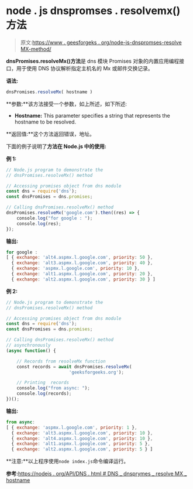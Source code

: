 # node . js dnspromses . resolvemx()方法

> 原文:[https://www . geesforgeks . org/node-js-dnspromses-resolve MX-method/](https://www.geeksforgeeks.org/node-js-dnspromises-resolvemx-method/)

**dnsPromises.resolveMx()方法**是 dns 模块 Promises 对象的内置应用编程接口，用于使用 DNS 协议解析指定主机名的 Mx 或邮件交换记录。

**语法:**

```js
dnsPromises.resolveMx( hostname )
```

**参数:**该方法接受一个参数，如上所述，如下所述:

*   **Hostname:** This parameter specifies a string that represents the hostname to be resolved.

**返回值:**这个方法返回错误，地址。

下面的例子说明了**方法在 Node.js 中的使用:**

**例 1:**

```js
// Node.js program to demonstrate the   
// dnsPromises.resolveMx() method

// Accessing promises object from dns module
const dns = require('dns');
const dnsPromises = dns.promises;

// Calling dnsPromises.resolveMx() method 
dnsPromises.resolveMx('google.com').then((res) => {
    console.log("for google : ");
    console.log(res);
});
```

**输出:**

```js
for google :
[ { exchange: 'alt4.aspmx.l.google.com', priority: 50 },
  { exchange: 'alt3.aspmx.l.google.com', priority: 40 },
  { exchange: 'aspmx.l.google.com', priority: 10 },
  { exchange: 'alt1.aspmx.l.google.com', priority: 20 },
  { exchange: 'alt2.aspmx.l.google.com', priority: 30 } ]

```

**例 2:**

```js
// Node.js program to demonstrate the   
// dnsPromises.resolveMx() method

// Accessing promises object from dns module
const dns = require('dns');
const dnsPromises = dns.promises;

// Calling dnsPromises.resolveMx() method 
// asynchronously 
(async function() {

    // Records from resolveMx function
    const records = await dnsPromises.resolveMx(
                        'geeksforgeeks.org');

    // Printing  records
    console.log("from async: ");
    console.log(records);   
})();
```

**输出:**

```js
from async:
[ { exchange: 'aspmx.l.google.com', priority: 1 },
  { exchange: 'alt3.aspmx.l.google.com', priority: 10 },
  { exchange: 'alt4.aspmx.l.google.com', priority: 10 },
  { exchange: 'alt1.aspmx.l.google.com', priority: 5 },
  { exchange: 'alt2.aspmx.l.google.com', priority: 5 } ]

```

**注意:**以上程序使用`node index.js`命令编译运行。

**参考:**[https://nodejs . org/API/DNS . html # DNS _ dnsprymes _ resolve MX _ hostname](https://nodejs.org/api/dns.html#dns_dnspromises_resolvemx_hostname)